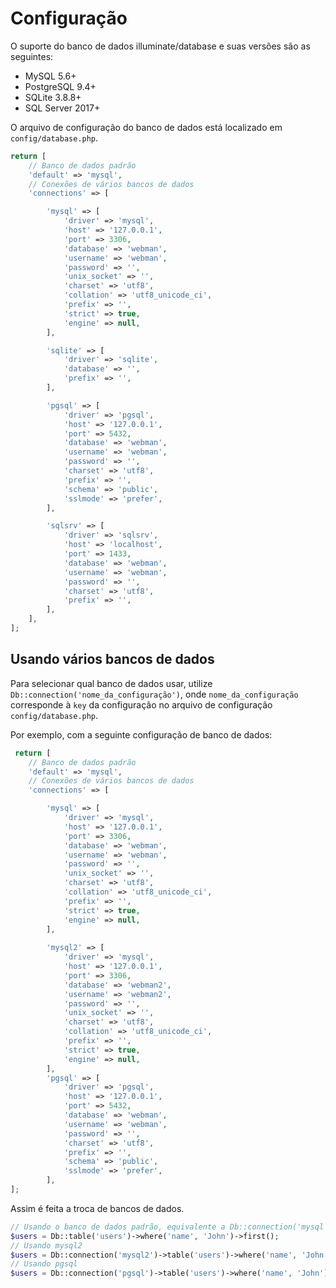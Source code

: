# Configuração
O suporte do banco de dados illuminate/database e suas versões são as seguintes:

- MySQL 5.6+
- PostgreSQL 9.4+
- SQLite 3.8.8+
- SQL Server 2017+

O arquivo de configuração do banco de dados está localizado em `config/database.php`.

```php
return [
    // Banco de dados padrão
    'default' => 'mysql',
    // Conexões de vários bancos de dados
    'connections' => [

        'mysql' => [
            'driver' => 'mysql',
            'host' => '127.0.0.1',
            'port' => 3306,
            'database' => 'webman',
            'username' => 'webman',
            'password' => '',
            'unix_socket' => '',
            'charset' => 'utf8',
            'collation' => 'utf8_unicode_ci',
            'prefix' => '',
            'strict' => true,
            'engine' => null,
        ],

        'sqlite' => [
            'driver' => 'sqlite',
            'database' => '',
            'prefix' => '',
        ],

        'pgsql' => [
            'driver' => 'pgsql',
            'host' => '127.0.0.1',
            'port' => 5432,
            'database' => 'webman',
            'username' => 'webman',
            'password' => '',
            'charset' => 'utf8',
            'prefix' => '',
            'schema' => 'public',
            'sslmode' => 'prefer',
        ],

        'sqlsrv' => [
            'driver' => 'sqlsrv',
            'host' => 'localhost',
            'port' => 1433,
            'database' => 'webman',
            'username' => 'webman',
            'password' => '',
            'charset' => 'utf8',
            'prefix' => '',
        ],
    ],
];
```

## Usando vários bancos de dados
Para selecionar qual banco de dados usar, utilize `Db::connection('nome_da_configuração')`, onde `nome_da_configuração` corresponde à `key` da configuração no arquivo de configuração `config/database.php`.

Por exemplo, com a seguinte configuração de banco de dados:

```php
 return [
    // Banco de dados padrão
    'default' => 'mysql',
    // Conexões de vários bancos de dados
    'connections' => [

        'mysql' => [
            'driver' => 'mysql',
            'host' => '127.0.0.1',
            'port' => 3306,
            'database' => 'webman',
            'username' => 'webman',
            'password' => '',
            'unix_socket' => '',
            'charset' => 'utf8',
            'collation' => 'utf8_unicode_ci',
            'prefix' => '',
            'strict' => true,
            'engine' => null,
        ],
        
        'mysql2' => [
            'driver' => 'mysql',
            'host' => '127.0.0.1',
            'port' => 3306,
            'database' => 'webman2',
            'username' => 'webman2',
            'password' => '',
            'unix_socket' => '',
            'charset' => 'utf8',
            'collation' => 'utf8_unicode_ci',
            'prefix' => '',
            'strict' => true,
            'engine' => null,
        ],
        'pgsql' => [
            'driver' => 'pgsql',
            'host' => '127.0.0.1',
            'port' => 5432,
            'database' => 'webman',
            'username' => 'webman',
            'password' => '',
            'charset' => 'utf8',
            'prefix' => '',
            'schema' => 'public',
            'sslmode' => 'prefer',
        ],
];
```

Assim é feita a troca de bancos de dados.

```php
// Usando o banco de dados padrão, equivalente a Db::connection('mysql')->table('users')->where('name', 'John')->first();
$users = Db::table('users')->where('name', 'John')->first(); 
// Usando mysql2
$users = Db::connection('mysql2')->table('users')->where('name', 'John')->first();
// Usando pgsql
$users = Db::connection('pgsql')->table('users')->where('name', 'John')->first();
```
